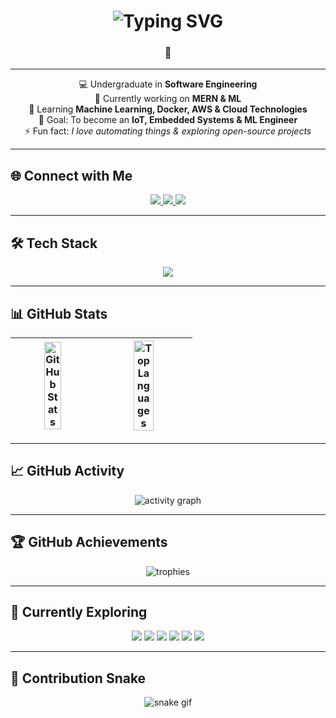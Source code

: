 <h1 align="center">
  <img src="https://readme-typing-svg.herokuapp.com/?font=Righteous&size=35&center=true&vCenter=true&width=600&height=70&duration=4000&lines=Hi+There!+👋;+I'm+Kajanthan!;" alt="Typing SVG" />
</h1>

<h3 align="center">🚀 </h3>

---

<div align="center">
  
💻 Undergraduate in **Software Engineering**  
🔭 Currently working on **MERN & ML**  
🌱 Learning **Machine Learning, Docker, AWS & Cloud Technologies**  
🎯 Goal: To become an **IoT, Embedded Systems & ML Engineer**  
⚡ Fun fact: *I love automating things & exploring open-source projects*  

</div>

---

## 🌐 Connect with Me  

<div align="center">
  <a href="mailto:your-email@gmail.com">
    <img src="https://img.shields.io/badge/Gmail-D14836?style=for-the-badge&logo=gmail&logoColor=white" />
  </a>
  <a href="https://www.linkedin.com/in/your-linkedin" target="_blank">
    <img src="https://img.shields.io/badge/LinkedIn-0A66C2?style=for-the-badge&logo=linkedin&logoColor=white" />
  </a>
  <a href="#" target="_blank">
    <img src="https://img.shields.io/badge/Portfolio-FF5722?style=for-the-badge&logo=google-chrome&logoColor=white" />
  </a>
</div>

---

## 🛠️ Tech Stack  

<p align="center">
  <img src="https://skillicons.dev/icons?i=js,py,react,nodejs,nextjs,firebase,mysql,mongodb,express,arduino,raspberrypi,c,cpp,java,git,github,linux,docker,aws,vscode&perline=9" />
</p>

---

## 📊 GitHub Stats  

<div align="center">

| <a href="https://github.com/Kajanthan"><img src="https://github-readme-stats.vercel.app/api?username=Kajanthan&show_icons=true&theme=tokyonight&hide_border=true&count_private=true" alt="GitHub Stats" width="48%" /></a> | <a href="https://github.com/Kajanthan"><img src="https://github-readme-stats.vercel.app/api/top-langs/?username=Kajanthan&layout=compact&theme=tokyonight&hide_border=true" alt="Top Languages" width="48%" /></a> |
| ------------- | ------------- |

</div>

---

## 📈 GitHub Activity  

<div align="center">
  <img src="https://github-readme-activity-graph.vercel.app/graph?username=Kajanthan&theme=react-dark&hide_border=true&area=true" alt="activity graph" />
</div>

---

## 🏆 GitHub Achievements  

<div align="center">
  <img src="https://github-profile-trophy.vercel.app/?username=Kajanthan&theme=onedark&no-frame=true&row=1&column=6" alt="trophies" />
</div>

---

## 🌱 Currently Exploring  

<p align="center">
  <img src="https://img.shields.io/badge/Machine%20Learning-%23F7931E.svg?style=for-the-badge&logo=tensorflow&logoColor=white" />
  <img src="https://img.shields.io/badge/PyTorch-%23EE4C2C.svg?style=for-the-badge&logo=pytorch&logoColor=white" />
  <img src="https://img.shields.io/badge/Embedded%20Systems-%23005571.svg?style=for-the-badge&logo=arduino&logoColor=white" />
  <img src="https://img.shields.io/badge/IoT-%23007ACC.svg?style=for-the-badge&logo=raspberrypi&logoColor=white" />
  <img src="https://img.shields.io/badge/AWS-%23FF9900.svg?style=for-the-badge&logo=amazon-aws&logoColor=white" />
  <img src="https://img.shields.io/badge/Docker-%232496ED.svg?style=for-the-badge&logo=docker&logoColor=white" />
</p>

---

## 🐍 Contribution Snake  

<div align="center">
  <img src="https://raw.githubusercontent.com/Kajanthan/Kajanthan/output/github-contribution-grid-snake.svg" alt="snake gif" />
</div>

